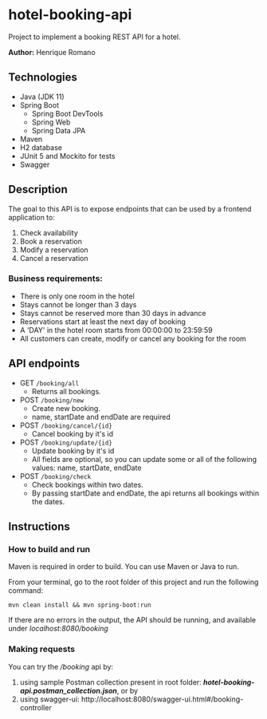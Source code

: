 
# hotel-booking-api
Project to implement a booking REST API for a hotel.

**Author:** Henrique Romano

## Technologies
- Java (JDK 11)
- Spring Boot
   - Spring Boot DevTools
   - Spring Web
   - Spring Data JPA
- Maven
- H2 database
- JUnit 5 and Mockito for tests
- Swagger

## Description
The goal to this API is to expose endpoints that can be used by a frontend application to:

 1. Check availability
 2. Book a reservation
 3. Modify a reservation
 4. Cancel a reservation

### Business requirements:
- There is only one room in the hotel
- Stays cannot be longer than 3 days
- Stays cannot be reserved more than 30 days in advance
- Reservations start at least the next day of booking
- A 'DAY' in the hotel room starts from 00:00:00 to 23:59:59
- All customers can create, modify or cancel any booking for the room

## API endpoints

 - GET `/booking/all`
	 - Returns all bookings.
 - POST `/booking/new`
	 - Create new booking.
	 - name, startDate and endDate are required
 - POST `/booking/cancel/{id}`
	 - Cancel booking by it's id
 - POST `/booking/update/{id}`
	 - Update booking by it's id
	 - All fields are optional, so you can update some or all of the following values: name, startDate, endDate
 - POST `/booking/check`
	 - Check bookings within two dates. 
	 - By passing startDate and endDate, the api returns all bookings within the dates.


## Instructions

### How to build and run

Maven is required in order to build. You can use Maven or Java to run.

From your terminal, go to the root folder of this project and run the following command:

    mvn clean install && mvn spring-boot:run
If there are no errors in the output, the API should be running, and available under *localhost:8080/booking*

### Making requests
You can try the */booking* api by:
1) using sample Postman collection present in root folder: ***hotel-booking-api.postman_collection.json***, or by
2) using swagger-ui: http://localhost:8080/swagger-ui.html#/booking-controller
